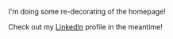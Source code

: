I'm doing some re-decorating of the homepage!

Check out my [LinkedIn](https://www.linkedin.com/in/kajfehlhaber/) profile in the meantime!
